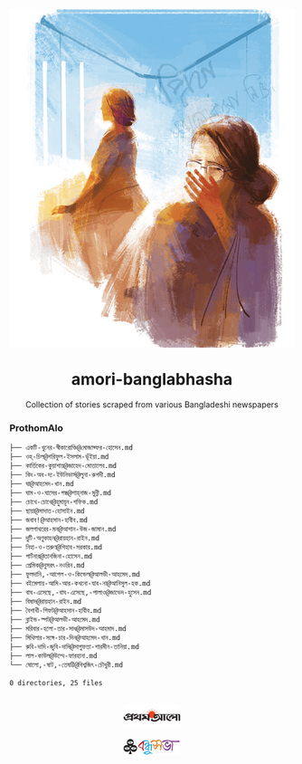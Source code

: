 <div align=center >

  <img align=center src=https://github.com/deep5050/amori-banglabhasha/raw/main/stories/images/prothomalo/%E0%A6%AA%E0%A7%8D%E0%A6%B0%E0%A7%87%E0%A6%AE%E0%A6%BF%E0%A6%95%40%E0%A6%A8%E0%A7%81%E0%A6%B8%E0%A6%B0%E0%A7%8E-%E0%A6%A8%E0%A6%93%E0%A6%B0%E0%A6%BF%E0%A6%A8.jpg >
  <h1 align=center> amori-banglabhasha </h1>
  <p align=center > Collection of stories scraped from various Bangladeshi newspapers </p>
  </div>

### ProthomAlo

```shell
├── একটি-খুনের-স্বীকারোক্তি@মোজাফ্ফর-হোসেন.md
├── ওহ্​-চিল@শরিফুল-ইসলাম-ভূঁইয়া.md
├── কার্তিকের-কুয়াশায়@জাহেদ-মোতালেব.md
├── কিং-অব-দ্য-ইউনিভার্স@লুনা-রুশদী.md
├── ঘা@আহমেদ-খান.md
├── ঘাম-ও-ঘাসের-গন্ধ@শাহ্‌নাজ-মুন্নী.md
├── চোখে-চোখে@হুমায়ূন-শফিক.md
├── ছায়া@সাদাত-হোসাইন.md
├── জবাব!@আহসান-হাবীব.md
├── জলপাথরের-মন@আশান-উজ-জামান.md
├── দুটি-অণুকাহন@রায়হান-রাইন.md
├── নিহা-ও-তরুণ@শিহাব-সরকার.md
├── পার্টনার@তানজিনা-হোসেন.md
├── প্রেমিক@নুসরৎ-নওরিন.md
├── ফুলদানি,-আপেল-ও-কিন্ডেল@আলভী-আহমেদ.md
├── বইমেলায়-আমি-আর-কখনো-যাব-না@আনিসুল-হক.md
├── বাঘ-এসেছে,-বাঘ-এসেছে,-পালাও@জাভেদ-হুসেন.md
├── বিষাদ@রায়হান-রাইন.md
├── বৈশাখী-গিফট@আহসান-হাবীব.md
├── ব্লাইন্ড-স্পট@আলভী-আহমেদ.md
├── মরিবার-হলো-তার-সাধ@মাসউদ-আহমাদ.md
├── মিথিলার-সঙ্গে-চার-দিন@আহমেদ-খান.md
├── রুবি-দাদি-জুবি-দাদি@সাগুফতা-শারমীন-তানিয়া.md
├── লাল-কাউল@উম্মে-ফারহানা.md
└── ষোলো,-ষাট,-তেষট্টি@বিশ্বজিৎ-চৌধুরী.md

0 directories, 25 files


```




</div align=center>
<p align=center> <img src=public/prothomalo.jpg width=100px> </p>
<p align=center> <img src=public/bondhushava.jpg width=100px> </p>
</div>

